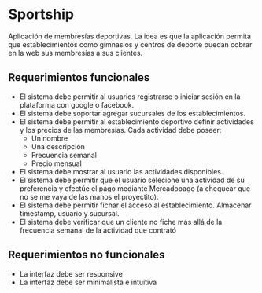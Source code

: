 # Sportship
Aplicación de membresías deportivas. La idea es que la aplicación permita que establecimientos como gimnasios y centros de deporte puedan cobrar en la web sus membresías a sus clientes.

## Requerimientos funcionales
 - El sistema debe permitir al usuarios registrarse o iniciar sesión en la plataforma con google o facebook.
 - El sistema debe soportar agregar sucursales de los establecimientos.
 - El sistema debe permitir al establecimiento deportivo definir actividades y los precios de las membresías. Cada actividad debe poseer:
    - Un nombre 
    - Una descripción 
    - Frecuencia semanal
    - Precio mensual
 - El sistema debe mostrar al usuario las actividades disponibles.
 - El sistema debe permitir que el usuario selecione una actividad de su preferencia y efectúe el pago mediante Mercadopago (a chequear que no se me vaya de las manos el proyectito).
 - El sistema debe permitir fichar el acceso al establecimiento. Almacenar timestamp, usuario y sucursal.
 - El sistema debe verificar que un cliente no fiche más allá de la frecuencia semanal de la actividad que contrató

## Requerimientos no funcionales
 - La interfaz debe ser responsive
 - La interfaz debe ser minimalista e intuitiva 